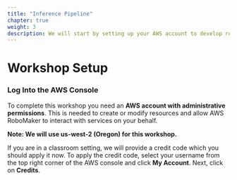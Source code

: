 ```yaml
---
title: "Inference Pipeline"
chapter: true
weight: 3
description: We will start by setting up your AWS account to develop robot applications with AWS RoboMaker. 
---
```


# Workshop Setup 

### Log Into the AWS Console

To complete this workshop you need an **AWS account with administrative permissions**. This is needed to create or modify resources and allow AWS RoboMaker to interact with services on your behalf.

**Note: We will use us-west-2 (Oregon) for this workshop.**

If you are in a classroom setting, we will provide a credit code which you should apply it now. To apply the credit code, select your username from the top right corner of the AWS console and click **My Account**. Next, click on **Credits**. 

